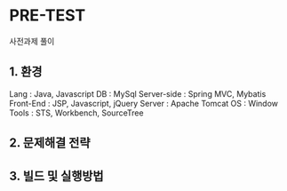 # PRE-TEST
사전과제 풀이

## 1. 환경
Lang : Java, Javascript
DB : MySql
Server-side : Spring MVC, Mybatis
Front-End : JSP, Javascript, jQuery
Server : Apache Tomcat
OS : Window
Tools : STS, Workbench, SourceTree

## 2. 문제해결 전략

## 3. 빌드 및 실행방법

